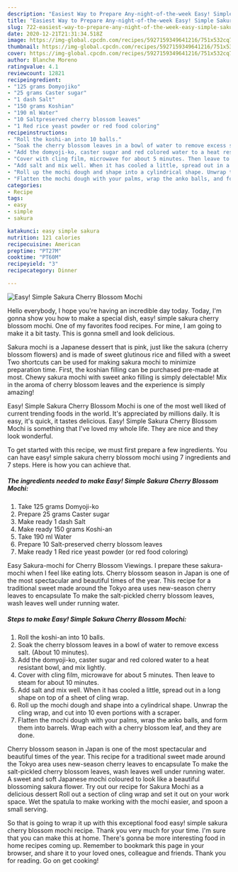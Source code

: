 ```yaml
---
description: "Easiest Way to Prepare Any-night-of-the-week Easy! Simple Sakura Cherry Blossom Mochi"
title: "Easiest Way to Prepare Any-night-of-the-week Easy! Simple Sakura Cherry Blossom Mochi"
slug: 722-easiest-way-to-prepare-any-night-of-the-week-easy-simple-sakura-cherry-blossom-mochi
date: 2020-12-21T21:31:34.518Z
image: https://img-global.cpcdn.com/recipes/5927159349641216/751x532cq70/easy-simple-sakura-cherry-blossom-mochi-recipe-main-photo.jpg
thumbnail: https://img-global.cpcdn.com/recipes/5927159349641216/751x532cq70/easy-simple-sakura-cherry-blossom-mochi-recipe-main-photo.jpg
cover: https://img-global.cpcdn.com/recipes/5927159349641216/751x532cq70/easy-simple-sakura-cherry-blossom-mochi-recipe-main-photo.jpg
author: Blanche Moreno
ratingvalue: 4.1
reviewcount: 12821
recipeingredient:
- "125 grams Domyojiko"
- "25 grams Caster sugar"
- "1 dash Salt"
- "150 grams Koshian"
- "190 ml Water"
- "10 Saltpreserved cherry blossom leaves"
- "1 Red rice yeast powder or red food coloring"
recipeinstructions:
- "Roll the koshi-an into 10 balls."
- "Soak the cherry blossom leaves in a bowl of water to remove excess salt. (About 10 minutes)."
- "Add the domyoji-ko, caster sugar and red colored water to a heat resistant bowl, and mix lightly."
- "Cover with cling film, microwave for about 5 minutes. Then leave to steam for about 10 minutes."
- "Add salt and mix well. When it has cooled a little, spread out in a long shape on top of a sheet of cling wrap."
- "Roll up the mochi dough and shape into a cylindrical shape. Unwrap the cling wrap, and cut into 10 even portions with a scraper."
- "Flatten the mochi dough with your palms, wrap the anko balls, and form them into barrels. Wrap each with a cherry blossom leaf, and they are done."
categories:
- Recipe
tags:
- easy
- simple
- sakura

katakunci: easy simple sakura 
nutrition: 121 calories
recipecuisine: American
preptime: "PT27M"
cooktime: "PT60M"
recipeyield: "3"
recipecategory: Dinner

---
```



![Easy! Simple Sakura Cherry Blossom Mochi](https://img-global.cpcdn.com/recipes/5927159349641216/751x532cq70/easy-simple-sakura-cherry-blossom-mochi-recipe-main-photo.jpg)

Hello everybody, I hope you're having an incredible day today. Today, I'm gonna show you how to make a special dish, easy! simple sakura cherry blossom mochi. One of my favorites food recipes. For mine, I am going to make it a bit tasty. This is gonna smell and look delicious.

Sakura mochi is a Japanese dessert that is pink, just like the sakura (cherry blossom flowers) and is made of sweet glutinous rice and filled with a sweet Two shortcuts can be used for making sakura mochi to minimize preparation time. First, the koshian filling can be purchased pre-made at most. Chewy sakura mochi with sweet anko filling is simply delectable! Mix in the aroma of cherry blossom leaves and the experience is simply amazing!

Easy! Simple Sakura Cherry Blossom Mochi is one of the most well liked of current trending foods in the world. It's appreciated by millions daily. It is easy, it's quick, it tastes delicious. Easy! Simple Sakura Cherry Blossom Mochi is something that I've loved my whole life. They are nice and they look wonderful.


To get started with this recipe, we must first prepare a few ingredients. You can have easy! simple sakura cherry blossom mochi using 7 ingredients and 7 steps. Here is how you can achieve that.

<!--inarticleads1-->

##### The ingredients needed to make Easy! Simple Sakura Cherry Blossom Mochi:

1. Take 125 grams Domyoji-ko
1. Prepare 25 grams Caster sugar
1. Make ready 1 dash Salt
1. Make ready 150 grams Koshi-an
1. Take 190 ml Water
1. Prepare 10 Salt-preserved cherry blossom leaves
1. Make ready 1 Red rice yeast powder (or red food coloring)


Easy Sakura-mochi for Cherry Blossom Viewings. I prepare these sakura-mochi when I feel like eating lots. Cherry blossom season in Japan is one of the most spectacular and beautiful times of the year. This recipe for a traditional sweet made around the Tokyo area uses new-season cherry leaves to encapsulate To make the salt-pickled cherry blossom leaves, wash leaves well under running water. 

<!--inarticleads2-->

##### Steps to make Easy! Simple Sakura Cherry Blossom Mochi:

1. Roll the koshi-an into 10 balls.
1. Soak the cherry blossom leaves in a bowl of water to remove excess salt. (About 10 minutes).
1. Add the domyoji-ko, caster sugar and red colored water to a heat resistant bowl, and mix lightly.
1. Cover with cling film, microwave for about 5 minutes. Then leave to steam for about 10 minutes.
1. Add salt and mix well. When it has cooled a little, spread out in a long shape on top of a sheet of cling wrap.
1. Roll up the mochi dough and shape into a cylindrical shape. Unwrap the cling wrap, and cut into 10 even portions with a scraper.
1. Flatten the mochi dough with your palms, wrap the anko balls, and form them into barrels. Wrap each with a cherry blossom leaf, and they are done.


Cherry blossom season in Japan is one of the most spectacular and beautiful times of the year. This recipe for a traditional sweet made around the Tokyo area uses new-season cherry leaves to encapsulate To make the salt-pickled cherry blossom leaves, wash leaves well under running water. A sweet and soft Japanese mochi coloured to look like a beautiful blossoming sakura flower. Try out our recipe for Sakura Mochi as a delicious dessert Roll out a section of cling wrap and set it out on your work space. Wet the spatula to make working with the mochi easier, and spoon a small serving. 

So that is going to wrap it up with this exceptional food easy! simple sakura cherry blossom mochi recipe. Thank you very much for your time. I'm sure that you can make this at home. There's gonna be more interesting food in home recipes coming up. Remember to bookmark this page in your browser, and share it to your loved ones, colleague and friends. Thank you for reading. Go on get cooking!

